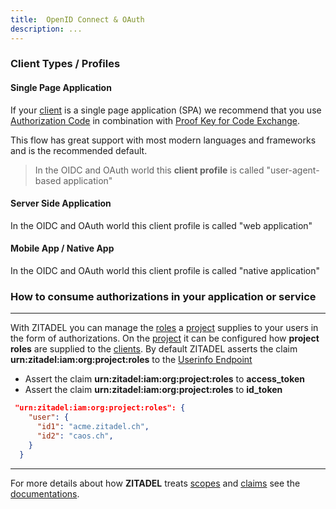 ```yaml
---
title:  OpenID Connect & OAuth
description: ...
---
```


### Client Types / Profiles

#### Single Page Application

If your [client](administrate#Clients) is a single page application (SPA) we recommend that you use [Authorization Code](documentation#Authorization_Code) in combination with [Proof Key for Code Exchange](documentation#Proof_Key_for_Code_Exchange).

This flow has great support with most modern languages and frameworks and is the recommended default.

> In the OIDC and OAuth world this **client profile** is called "user-agent-based application"

#### Server Side Application

In the OIDC and OAuth world this client profile is called "web application"

#### Mobile App / Native App

In the OIDC and OAuth world this client profile is called "native application"

### How to consume authorizations in your application or service

---

With ZITADEL you can manage the [roles](administrate#Roles) a [project](administrate#Projects) supplies to your users in the form of authorizations.
On the [project](administrate#Projects) it can be configured how **project roles** are supplied to the [clients](administrate#Clients).
By default ZITADEL asserts the claim **urn:zitadel:iam:org:project:roles** to the [Userinfo Endpoint](documentation#userinfo_endpoint)

- Assert the claim **urn:zitadel:iam:org:project:roles** to **access_token**
- Assert the claim **urn:zitadel:iam:org:project:roles** to **id_token**

```JSON
 "urn:zitadel:iam:org:project:roles": {
    "user": {
      "id1": "acme.zitadel.ch",
      "id2": "caos.ch",
    }
  }
```

---

For more details about how **ZITADEL** treats [scopes](documentation#Scopes) and [claims](documentation#Claims) see the [documentations](documentation).
